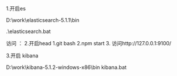 1.开启es

D:\work\elasticsearch-5.1.1\bin

 .\elasticsearch.bat

访问 ：
2.开启head
1.git bash
2.npm start
3. 访问http://127.0.0.1:9100/


3.开启 kibana

D:\work\kibana-5.1.2-windows-x86\bin
kibana.bat
